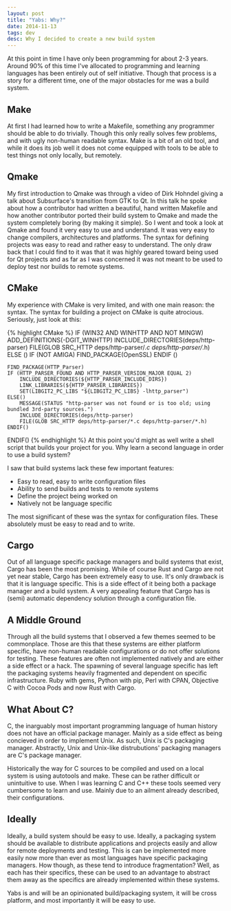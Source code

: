 ```yaml
---
layout: post
title: "Yabs: Why?"
date: 2014-11-13
tags: dev
desc: Why I decided to create a new build system
---
```


At this point in time I have only been programming for about 2-3 years. Around 90% of this time I've allocated to 
programming and learning languages has been entirely out of self initiative. Though that process is a story for a 
different time, one of the major obstacles for me was a build system.

## Make
At first I had learned how to write a Makefile, something any programmer should be able to do trivially. Though this
 only really solves few problems, and with ugly non-human readable syntax. Make is a bit of an old tool, and while it does its job well it does not come equipped with tools to be able to test things not only locally, but remotely.
 
## Qmake
My first introduction to Qmake was through a video of  Dirk Hohndel giving a talk about Subsurface's transition from 
GTK to Qt. In this talk he spoke about how a contributor had written a beautiful, hand written Makefile and how 
another contributor ported their build system to Qmake and made the system completely boring (by making it simple). So I went and took a look at Qmake and found it very easy to use and understand. It was very easy to change compilers, architectures and platforms. The syntax for defining projects was easy to read and rather easy to understand. The only 
draw back that I could find to it was that it was highly geared toward being used for Qt projects and as far as I was concerned it was not meant to be used to deploy test nor builds to remote systems.

## CMake
My experience with CMake is very limited, and with one main reason: the syntax. The syntax for building a project on
CMake is quite atrocious. Seriously, just look at this:

{% highlight CMake %}
IF (WIN32 AND WINHTTP AND NOT MINGW)
	ADD_DEFINITIONS(-DGIT_WINHTTP)
	INCLUDE_DIRECTORIES(deps/http-parser)
	FILE(GLOB SRC_HTTP deps/http-parser/*.c deps/http-parser/*.h)
ELSE ()
	IF (NOT AMIGA)
		FIND_PACKAGE(OpenSSL)
	ENDIF ()

	FIND_PACKAGE(HTTP_Parser)
	IF (HTTP_PARSER_FOUND AND HTTP_PARSER_VERSION_MAJOR EQUAL 2)
		INCLUDE_DIRECTORIES(${HTTP_PARSER_INCLUDE_DIRS})
		LINK_LIBRARIES(${HTTP_PARSER_LIBRARIES})
		SET(LIBGIT2_PC_LIBS "${LIBGIT2_PC_LIBS} -lhttp_parser")
	ELSE()
		MESSAGE(STATUS "http-parser was not found or is too old; using bundled 3rd-party sources.")
		INCLUDE_DIRECTORIES(deps/http-parser)
		FILE(GLOB SRC_HTTP deps/http-parser/*.c deps/http-parser/*.h)
	ENDIF()
ENDIF()
{% endhighlight %}
At this point you'd might as well write a shell script that builds your project for you. Why learn a second language 
in order to use a build system?

I saw that build systems lack these few important features:

* Easy to read, easy to write configuration files
* Ability to send builds and tests to remote systems
* Define the project being worked on
* Natively not be language specific

The most significant of these was the syntax for configuration files. These absolutely must be easy to read and to
write.

## Cargo
Out of all language specific package managers and build systems that exist, Cargo has been the most promising. While 
of course Rust and Cargo are not yet near stable, Cargo has been extremely easy to use. It's only drawback is that 
it is language specific. This is a side effect of it being both a package manager and a build system. A very 
appealing feature that Cargo has is (semi) automatic dependency solution through a configuration file.

## A Middle Ground
Through all the build systems that I observed a few themes seemed to be commonplace. Those are this that these 
systems are either platform specific, have non-human readable configurations or do not offer solutions for testing. 
These features are often not implemented natively and are either a side effect or a hack. The spawning of several 
language specific has left the packaging systems heavily fragmented and dependent on specific infrastructure. Ruby 
with gems, Python with pip, Perl with CPAN, Objective C with Cocoa Pods and now Rust with Cargo.

## What About C?
C, the inarguably most important programming language of human history does not have an official package manager. 
Mainly as a side effect as being concieved in order to implement Unix. As such, Unix is C's packaging manager. 
Abstractly, Unix and Unix-like distrubutions' packaging managers are C's package manager.

Historically the way for C sources to be compiled and used on a local system is using autotools and make. These can
be rather difficult or unintuitive to use. When I was learning C and C++ these tools seemed very cumbersome to learn 
and use. Mainly due to an ailment already described, their configurations.

## Ideally
Ideally, a build system should be easy to use. Ideally, a packaging system should be available to distribute 
applications and projects easily and allow for remote deployments and testing. This is can be implemented more 
easily now more than ever as most languages have specific packaging managers. How though, as these tend to introduce 
fragmentation? Well, as each has their specifics, these can be used to an advantage to abstract them away as the 
specifics are already implemented within these systems.

Yabs is and will be an opinionated build/packaging system, it will be cross platform, and most importantly it will be
 easy to use.
